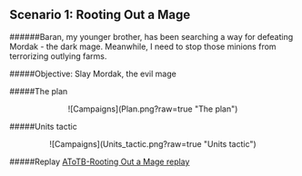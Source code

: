 ## Scenario 1: Rooting Out a Mage
######Baran, my younger brother, has been searching a way for defeating Mordak - the dark mage. Meanwhile, I need to stop those minions from terrorizing outlying farms.

#####Objective: Slay Mordak, the evil mage

#####The plan
<div style='text-align:center'>
![Campaigns](Plan.png?raw=true "The plan")
</div>

#####Units tactic
<div style='text-align:center'>
![Campaigns](Units_tactic.png?raw=true "Units tactic")
</div>

#####Replay
[AToTB-Rooting Out a Mage replay](AToTB-Rooting_Out_a_Mage_replay.gz?raw=true "Download replay")
